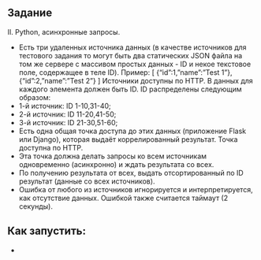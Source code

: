 ## Задание

II. Python, асинхронные запросы.

- Есть три удаленных источника данных (в качестве источников для тестового задания то могут быть два статических JSON файла на том же сервере с массивом простых данных - ID и некое текстовое поле, содержащее в теле ID). Пример: 
[ 
{“id”:1,”name”:”Test 1”}, 
{“id”:2,”name”:”Test 2”} 
] 
Источники доступны по HTTP. 
В данных для каждого элемента должен быть ID. 
ID распределены следующим образом: 
- 1-й источник: ID 1-10,31-40; 
- 2-й источник: ID 11-20,41-50; 
- 3-й источник: ID 21-30,51-60; 
- Есть одна общая точка доступа до этих данных (приложение Flask или Django), которая выдаёт коррелированный результат. 
Точка доступна по HTTP. 
- Эта точка должна делать запросы ко всем источникам одновременно (асинхронно) и ждать результата со всех. 
- По получению результата от всех, выдать отсортированный по ID результат (данные со всех источников). 
- Ошибка от любого из источников игнорируется и интерпретируется, как отсутствие данных. Ошибкой также считается таймаут (2 секунды).

## Как запустить:

-